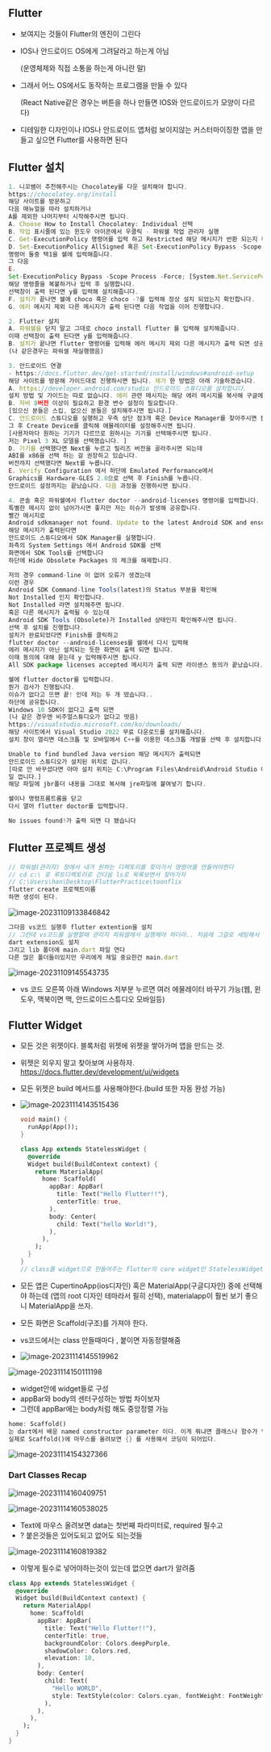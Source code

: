 ## Flutter

- 보여지는 것들이 Flutter의 엔진이 그린다

- IOS나 안드로이드 OS에게 그려달라고 하는게 아님

  (운영체제와 직접 소통을 하는게 아니란 말)

- 그래서 어느 OS에서도 동작하는 프로그램을 만들 수 있다

  (React Native같은 경우는 버튼을 하나 만들면 IOS와 안드로이드가 모양이 다르다)


- 디테일한 디자인이나 IOS나 안드로이드 앱처럼 보이지않는 커스터마이징한 앱을 만들고 싶으면 Flutter를 사용하면 된다

## Flutter 설치

```javascript
1. 니꼬쌤이 추천해주시는 Chocolatey를 다운 설치해야 합니다.
https://chocolatey.org/install
해당 사이트를 방문하고
다음 매뉴얼을 따라 설치하거나
A를 제외한 나머지부터 시작해주시면 됩니다.
A. Choose How to Install Chocolatey: Individual 선택
B. 작업 표시줄에 있는 윈도우 아이콘에서 우클릭 - 파워쉘 작업 관리자 실행
C. Get-ExecutionPolicy 명령어를 입력 하고 Restricted 해당 메시지가 반환 되는지 확인
D. Set-ExecutionPolicy AllSigned 혹은 Set-ExecutionPolicy Bypass -Scope Process
명령어 둘중 택1을 쉘에 입력해줍니다.
그 다음
E.
Set-ExecutionPolicy Bypass -Scope Process -Force; [System.Net.ServicePointManager]::SecurityProtocol = [System.Net.ServicePointManager]::SecurityProtocol -bor 3072; iex ((New-Object System.Net.WebClient).DownloadString('https://community.chocolatey.org/install.ps1'))
해당 명령줄을 복붙하거나 입력 후 실행합니다.
선택창이 출력 된다면 y를 입력해 설치해줍니다.
F. 설치가 끝나면 쉘에 choco 혹은 choco -?를 입력해 정상 설치 되었는지 확인합니다.
G. 에러 메시지 제외 다른 메시지가 출력 된다면 다음 작업을 이어 진행합니다.

2. Flutter 설치
A. 파워쉘을 닫지 말고 그대로 choco install flutter 를 입력해 설치해줍니다.
이때 선택창이 출력 된다면 y를 입력해줍니다.
B. 설치가 끝나면 flutter 명령어를 입력해 에러 메시지 제외 다른 메시지가 출력 되면 성공입니다.
(나 같은경우는 파워셀 재실행했음)

3. 안드로이드 연결
- https://docs.flutter.dev/get-started/install/windows#android-setup
해당 사이트를 방문해 가이드대로 진행하시면 됩니다. 제가 한 방법은 아래 기술하겠습니다.
A. https://developer.android.com/studio 안드로이드 스튜디오를 설치합니다.
설치 방법 및 가이드는 따로 없습니다. 에러 관련 메시지는 해당 에러 메시지를 복사해 구글에 검색해보시면 쉽게 해결 방법을 찾을 수 있습니다.
B. 자바 8버전 이상이 필요하고 환경 변수 설정이 필요합니다.
[있으신 분들은 스킵, 없으신 분들은 설치해주시면 됩니다.]
C. 안드로이드 스튜디오를 실행하고 우측 상단 점3개 혹은 Device Manager를 찾아주시면 됩니다.
그 후 Create Device를 클릭해 애뮬레이터를 설정해주시면 됩니다.
[사용자마다 원하는 기기가 다르므로 원하시는 기기를 선택해주시면 됩니다.
저는 Pixel 3 XL 모델을 선택했습니다. ]
D. 기기를 선택했다면 Next를 누르고 릴리즈 버전을 골라주시면 되는데
ABI를 x86을 선택 하는 걸 권장하고 있습니다.
버전까지 선택했다면 Next를 누릅니다.
E. Verify Configuration 에서 하단에 Emulated Performance에서
Graphics를 Hardware-GLES 2.0으로 선택 후 Finish를 누릅니다.
안드로이드 설정까지는 끝났습니다. 다음 과정을 진행하시면 됩니다.

4. 콘솔 혹은 파워쉘에서 flutter doctor --android-licenses 명령어를 입력합니다.
특별한 메시지 없이 넘어가시면 좋지만 저는 이슈가 발생해 공유합니다.
빨간 메시지로
Android sdkmanager not found. Update to the latest Android SDK and ensure that the cmdline-tools are installed to resolve this.
해당 메시지가 출력된다면
안드로이드 스튜디오에서 SDK Manager를 실행합니다.
좌측의 System Settings 에서 Android SDK를 선택
화면에서 SDK Tools를 선택합니다
하단에 Hide Obsolete Packages 의 체크를 해제합니다.

저의 경우 command-line 이 없어 오류가 생겼는데
이런 경우
Android SDK Command-line Tools(latest)의 Status 부분을 확인해
Not Installed 인지 확인합니다.
Not Installed 라면 설치해주면 됩니다.
혹은 다른 메시지가 출력될 수 있는데
Android SDK Tools (Obsolete)가 Installed 상태인지 확인해주시면 됩니다.
선택 후 설치를 진행합니다.
설치가 완료되었다면 Finish를 클릭하고
flutter doctor --android-licenses를 쉘에서 다시 입력해
에러 메시지가 아닌 설치되는 듯한 화면이 출력 되면 됩니다.
이때 동의에 대해 묻는데 y 입력해주시면 됩니다.
All SDK package licenses accepted 메시지가 출력 되면 라이센스 동의가 끝났습니다.

쉘에 flutter doctor를 입력합니다.
뭔가 검사가 진행됩니다.
이슈가 없다고 뜨면 끝! 인데 저는 두 개 떴습니다..
하단에 공유합니다.
Windows 10 SDK이 없다고 출력 되면
(나 같은 경우엔 비주얼스튜디오가 없다고 떳음)
https://visualstudio.microsoft.com/ko/downloads/
해당 사이트에서 Visual Studio 2022 무료 다운로드를 설치해줍니다.
설치 창이 열리면 데스크톱 및 모바일에서 C++를 이용한 데스크톱 개발을 선택 후 설치합니다.

Unable to find bundled Java version 해당 메시지가 출력되면
안드로이드 스튜디오가 설치된 위치로 갑니다.
[따로 안 바꾸셨다면 아마 설치 위치는 C:\Program Files\Android\Android Studio 여기
일 껍니다.]
해당 파일에 jbr폴더 내용을 그대로 복사해 jre파일에 붙여넣기 합니다.

쉘이나 명령프롬트롬을 닫고
다시 열어 flutter doctor를 입력합니다.

No issues found!가 출력 되면 다 됐습니다
```

## Flutter 프로젝트 생성

```javascript
// 파워셀(관리자) 창에서 내가 원하는 디렉토리를 찾아가서 명령어를 만들어야한다
// cd c:\ 로 루트디렉토리로 간다음 ls로 목록보면서 찾아가자
// C:\Users\han\Desktop\FlutterPractice\toonflix
flutter create 프로젝트이름
하면 생성이 된다.
```

![image-20231109133846842](C:\Users\han\Desktop\FlutterPractice\assets\image-20231109133846842.png)

```javascript
그다음 vs코드 실행후 flutter extention을 설치
// 그런데 vs코드를 실행할때 관리자 파워셀에서 실행해야 하더라.. 처음에 그걸로 세팅해서 그런가.. 폴더 찾아가서 ". code" 치면 된다
dart extension도 설치
그리고 lib 폴더에 main.dart 파일 연다
다른 많은 폴더들이있지만 우리에게 제일 중요한건 main.dart

```

![image-20231109145543735](C:\Users\han\Desktop\FlutterPractice\assets\image-20231109145543735.png)

- vs 코드 오른쪽 아래 Windows 저부분 누르면 여러 에물레이터 바꾸기 가능(웹, 윈도우, 맥북이면 맥, 안드로이드스튜디오 모바일등)

## Flutter Widget

- 모든 것은 위젯이다. 블록처럼 위젯에 위젯을 쌓아가며 앱을 만드는 것.

- 위젯은 외우지 말고 찾아보며 사용하자. https://docs.flutter.dev/development/ui/widgets

- 모든 위젯은 build 메서드를 사용해야한다.(build 또한 자동 완성 가능)

- ![image-20231114143515436](C:\Users\han\Desktop\FlutterPractice\assets\image-20231114143515436.png)

  ```dart
  void main() {
    runApp(App());
  }
  
  class App extends StatelessWidget {
    @override
    Widget build(BuildContext context) {
      return MaterialApp(
        home: Scaffold(
          appBar: AppBar(
            title: Text("Hello Flutter!!"),
            centerTitle: true,
          ),
          body: Center(
            child: Text("hello World!"),
          ),
        ),
      );
    }
  }
  // class를 widget으로 만들어주는 flutter의 core widget인 StatelessWidget는 아주 기초적인 widget이며 화면에 먼가를 띄워주는일만 한다
  
  ```

  

- 모든 앱은 CupertinoApp(ios디자인) 혹은 MaterialApp(구글디자인) 중에 선택해야 하는데 (앱의 root 디자인 테마라서 필히 선택), materialapp이 훨씬 보기 좋으니 MaterialApp을 쓰자.

- 모든 화면은 Scaffold(구조)를 가져야 한다.

- vs코드에서는 class 만들때마다 , 붙이면 자동정렬해줌

- ![image-20231114145519962](C:\Users\han\Desktop\FlutterPractice\assets\image-20231114145519962.png)

![image-20231114150111198](C:\Users\han\Desktop\FlutterPractice\assets\image-20231114150111198.png)

- widget안에 widget들로 구성
- appBar와 body의 센터구성하는 방법 차이보자
- 그런데 appBar에는 body처럼 해도 중앙정렬 가능

```dart
home: Scaffold()
는 dart에서 배운 named constructor parameter 이다. 이게 뭐냐면 클래스나 함수가 인자를 받을 때 순서가 아닌 이름을 대상으로 받을 때 사용한다.
실제로 Scaffold()에 마우스를 올려보면 {} 를 사용해서 코딩이 되어있다.
```

![image-20231114154327366](C:\Users\han\Desktop\FlutterPractice\assets\image-20231114154327366.png)

### Dart Classes Recap

![image-20231114160409751](C:\Users\han\Desktop\FlutterPractice\assets\image-20231114160409751.png)

![image-20231114160538025](C:\Users\han\Desktop\FlutterPractice\assets\image-20231114160538025.png)

- Text에 마우스 올려보면 data는 첫번째 파라미터로, required 필수고
- ? 붙은것들은 있어도되고 없어도 되는것들

![image-20231114160819382](C:\Users\han\Desktop\FlutterPractice\assets\image-20231114160819382.png)

- 이렇게 필수로 넣어야하는것이 있는데 없으면 dart가 알려줌

```dart
class App extends StatelessWidget {
  @override
  Widget build(BuildContext context) {
    return MaterialApp(
      home: Scaffold(
        appBar: AppBar(
          title: Text("Hello Flutter!!"),
          centerTitle: true,
          backgroundColor: Colors.deepPurple,
          shadowColor: Colors.red,
          elevation: 10,
        ),
        body: Center(
          child: Text(
            "Hello WORLD",
            style: TextStyle(color: Colors.cyan, fontWeight: FontWeight.bold, fontSize: 30),
          ),
        ),
      ),
    );
  }
}
```

